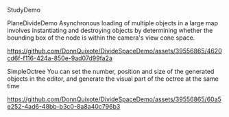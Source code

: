 StudyDemo

PlaneDivideDemo
Asynchronous loading of multiple objects in a large map involves instantiating and destroying objects by determining whether the bounding box of the node is within the camera's view cone space.

https://github.com/DonnQuixote/DivideSpaceDemo/assets/39556865/4620cd6f-f116-424a-850e-9ad07d99fa2a


SimpleOctree
You can set the number, position and size of the generated objects in the editor, and generate the visual part of the octree at the same time


https://github.com/DonnQuixote/DivideSpaceDemo/assets/39556865/60a5e252-4ad6-48bb-b3c0-8a8a40c796b3
